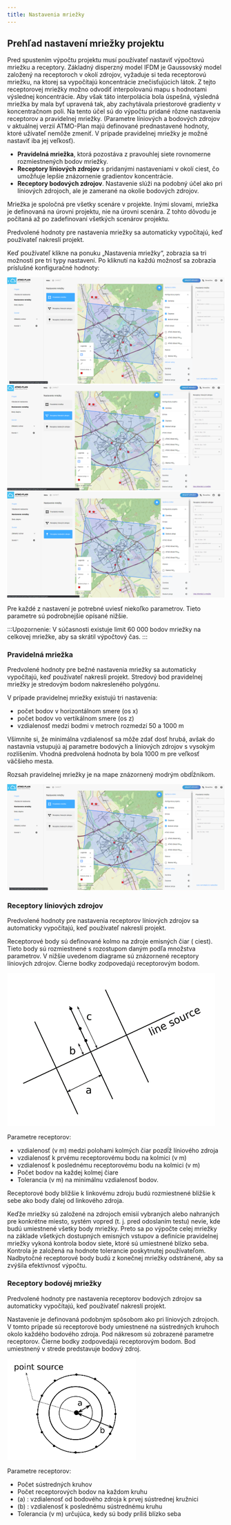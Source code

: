 ```yaml
---
title: Nastavenia mriežky
---
```


## Prehľad nastavení mriežky projektu

Pred spustením výpočtu projektu musí používateľ nastaviť výpočtovú mriežku a receptory. Základný disperzný model IFDM je Gaussovský model založený na receptoroch v okolí zdrojov, vyžaduje si teda receptorovú mriežku, na ktorej sa vypočítajú koncentrácie znečisťujúcich látok. Z tejto receptorovej mriežky možno odvodiť interpolovanú mapu s hodnotami výslednej koncentrácie. Aby však táto interpolácia bola úspešná, výsledná mriežka by mala byť upravená tak, aby zachytávala priestorové gradienty v koncentračnom poli. Na tento účel sú do výpočtu pridané rôzne nastavenia receptorov a pravidelnej mriežky. (Parametre líniových a bodových zdrojov v aktuálnej verzií ATMO-Plan majú definované prednastavené hodnoty, ktoré užívateľ nemôže zmeniť. V prípade pravidelnej mriežky je možné nastaviť iba jej veľkosť).

- **Pravidelná mriežka**, ktorá pozostáva z pravouhlej siete rovnomerne rozmiestnených bodov mriežky.
- **Receptory líniových zdrojov** s pridanými nastaveniami v okolí ciest, čo umožňuje lepšie znázornenie gradientov koncentrácie.
- **Receptory bodových zdrojov**. Nastavenie slúži na podobný účel ako pri líniových zdrojoch, ale je zamerané na okolie bodových zdrojov.


Mriežka je spoločná pre všetky scenáre v projekte. Inými slovami, mriežka je definovaná na úrovni projektu, nie na úrovni scenára. Z tohto dôvodu je počítaná až po zadefinovaní všetkých scenárov projektu.

Predvolené hodnoty pre nastavenia mriežky sa automaticky vypočítajú, keď používateľ nakreslí projekt.

Keď používateľ klikne na ponuku „Nastavenia mriežky“, zobrazia sa tri možnosti pre tri typy nastavení. Po kliknutí na každú možnosť sa zobrazia príslušné konfiguračné hodnoty:

![Regular grid](./images/case_regular_grid_SK.png)
![Line based grid](./images/case_linebased_grid_SK.png)
![Point based grid](./images/case_pointbased_grid_SK.png)

Pre každé z nastavení je potrebné uviesť niekoľko parametrov. Tieto parametre sú podrobnejšie opísané nižšie. 

:::Upozornenie:
V súčasnosti existuje limit 60 000 bodov mriežky na celkovej mriežke, aby sa skrátil výpočtový čas.
:::

### Pravidelná mriežka

Predvolené hodnoty pre bežné nastavenia mriežky sa automaticky vypočítajú, keď používateľ nakreslí projekt. Stredový bod pravidelnej mriežky je stredovým bodom nakresleného polygónu.

V prípade pravidelnej mriežky existujú tri nastavenia:

- počet bodov v horizontálnom smere (os x)
- počet bodov vo vertikálnom smere  (os z)
- vzdialenosť medzi bodmi v metroch rozmedzí 50 a 1000 m

Všimnite si, že minimálna vzdialenosť sa môže zdať dosť hrubá, avšak do nastavnia vstupujú aj parametre bodových a líniových zdrojov s vysokým rozlíšením. Vhodná predvolená hodnota by bola 1000 m pre veľkosť väčšieho mesta.

Rozsah pravidelnej mriežky je na mape znázornený modrým obdĺžnikom.

![Regular grid](./images/case_regular_grid_SK.png)

### Receptory líniových zdrojov

Predvolené hodnoty pre nastavenia receptorov líniových zdrojov sa automaticky vypočítajú, keď používateľ nakreslí projekt.

Receptorové body sú definované kolmo na zdroje emisných čiar ( ciest). Tieto body sú rozmiestnené s rozostupom daným podľa množstva parametrov. V nižšie uvedenom diagrame sú znázornené receptory líniových zdrojov. Čierne bodky zodpovedajú receptorovým bodom.

![Line based grid](./images/line-based-grid.png)

Parametre receptorov:

- vzdialenosť (v m) medzi polohami kolmých čiar pozdĺž líniového zdroja
- vzdialenosť k prvému receptorovému bodu na kolmici (v m)
- vzdialenosť k poslednému receptorovému bodu na kolmici (v m)
- Počet bodov na každej kolmej čiare
- Tolerancia (v m) na minimálnu vzdialenosť bodov.

Receptorové body bližšie k linkovému zdroju budú rozmiestnené bližšie k sebe ako body ďalej od linkového zdroja.

Keďže mriežky sú založené na zdrojoch emisií vybraných alebo nahraných pre konkrétne miesto, systém vopred (t. j. pred odoslaním testu) nevie, kde budú umiestnené všetky body mriežky. Preto sa po výpočte celej mriežky na základe všetkých dostupných emisných vstupov a definície pravidelnej mriežky vykoná kontrola bodov siete, ktoré sú umiestnené blízko seba. Kontrola je založená na hodnote tolerancie poskytnutej používateľom. Nadbytočné receptorové body budú z konečnej mriežky odstránené, aby sa zvýšila efektívnosť výpočtu. 

### Receptory bodovéj mriežky 

Predvolené hodnoty pre nastavenia receptorov bodových zdrojov sa automaticky vypočítajú, keď používateľ nakreslí projekt.

Nastavenie je definovaná podobným spôsobom ako pri líniových zdrojoch. V tomto prípade sú receptorové body umiestnené na sústredných kruhoch okolo každého bodového zdroja. Pod nákresom sú zobrazené parametre receptorov. Čierne bodky zodpovedajú receptorovým bodom. Bod umiestnený v strede predstavuje bodový zdroj.

![Point based grid](./images/point-based-grid.png)

Parametre receptorov:

- Počet sústredných kruhov
- Počet receptorových bodov na každom kruhu
- (a) : vzdialenosť od bodového zdroja k prvej sústrednej kružnici
- (b) : vzdialenosť k poslednému sústrednému kruhu
- Tolerancia (v m) určujúca, kedy sú body príliš blízko seba
